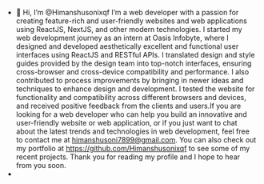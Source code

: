 - 👋 Hi, I’m @Himanshusonixqf
I’m a web developer with a passion for creating feature-rich and user-friendly websites and web applications using ReactJS, NextJS, and other modern technologies.
I started my web development journey as an intern at Oasis Infobyte, where I designed and developed aesthetically excellent and functional user interfaces using ReactJS and RESTful APIs. I translated design and style guides provided by the design team into top-notch interfaces, ensuring cross-browser and cross-device compatibility and performance. I also contributed to process improvements by bringing in newer ideas and techniques to enhance design and development. I tested the website for functionality and compatibility across different browsers and devices, and received positive feedback from the clients and users.If you are looking for a web developer who can help you build an innovative and user-friendly website or web application, or if you just want to chat about the latest trends and technologies in web development, feel free to contact me at himanshusoni7899@gmail.com. You can also check out my portfolio at https://github.com/Himanshusonixqf to see some of my recent projects. Thank you for reading my profile and I hope to hear from you soon.
- 

<!---
Himanshusonixqf/Himanshusonixqf is a ✨ special ✨ repository because its `README.md` (this file) appears on your GitHub profile.
You can click the Preview link to take a look at your changes.
--->

